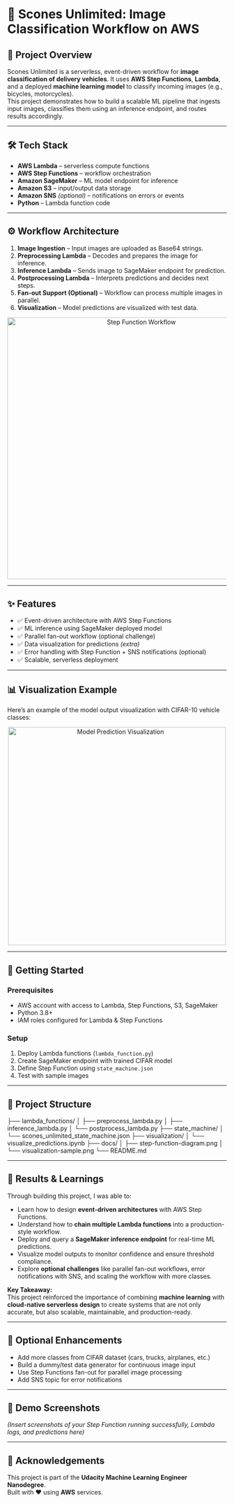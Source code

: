 # 🚦 Scones Unlimited: Image Classification Workflow on AWS

## 📌 Project Overview
Scones Unlimited is a serverless, event-driven workflow for **image classification of delivery vehicles**. It uses **AWS Step Functions**, **Lambda**, and a deployed **machine learning model** to classify incoming images (e.g., bicycles, motorcycles).  
This project demonstrates how to build a scalable ML pipeline that ingests input images, classifies them using an inference endpoint, and routes results accordingly.  

---

## 🛠️ Tech Stack
- **AWS Lambda** – serverless compute functions  
- **AWS Step Functions** – workflow orchestration  
- **Amazon SageMaker** – ML model endpoint for inference  
- **Amazon S3** – input/output data storage  
- **Amazon SNS** *(optional)* – notifications on errors or events  
- **Python** – Lambda function code  

---

## ⚙️ Workflow Architecture
1. **Image Ingestion** – Input images are uploaded as Base64 strings.  
2. **Preprocessing Lambda** – Decodes and prepares the image for inference.  
3. **Inference Lambda** – Sends image to SageMaker endpoint for prediction.  
4. **Postprocessing Lambda** – Interprets predictions and decides next steps.  
5. **Fan-out Support (Optional)** – Workflow can process multiple images in parallel.  
6. **Visualization** – Model predictions are visualized with test data.  

<p align="center">  
  <img src="docs/step-function-diagram.png" alt="Step Function Workflow" width="600"/>  
</p>  

---

## ✨ Features
- ✅ Event-driven architecture with AWS Step Functions  
- ✅ ML inference using SageMaker deployed model  
- ✅ Parallel fan-out workflow (optional challenge)  
- ✅ Data visualization for predictions *(extra)*  
- ✅ Error handling with Step Function + SNS notifications (optional)  
- ✅ Scalable, serverless deployment  

---

## 📊 Visualization Example
Here’s an example of the model output visualization with CIFAR-10 vehicle classes:  

<p align="center">  
  <img src="docs/visualization-sample.png" alt="Model Prediction Visualization" width="500"/>  
</p>  

---

## 🚀 Getting Started
### Prerequisites
- AWS account with access to Lambda, Step Functions, S3, SageMaker  
- Python 3.8+  
- IAM roles configured for Lambda & Step Functions  

### Setup
1. Deploy Lambda functions (`lambda_function.py`)  
2. Create SageMaker endpoint with trained CIFAR model  
3. Define Step Function using `state_machine.json`  
4. Test with sample images  

---

## 📂 Project Structure
├── lambda_functions/
│ ├── preprocess_lambda.py
│ ├── inference_lambda.py
│ └── postprocess_lambda.py
├── state_machine/
│ └── scones_unlimited_state_machine.json
├── visualization/
│ └── visualize_predictions.ipynb
├── docs/
│ ├── step-function-diagram.png
│ └── visualization-sample.png
└── README.md

---

## 📝 Results & Learnings
Through building this project, I was able to:
- Learn how to design **event-driven architectures** with AWS Step Functions.  
- Understand how to **chain multiple Lambda functions** into a production-style workflow.  
- Deploy and query a **SageMaker inference endpoint** for real-time ML predictions.  
- Visualize model outputs to monitor confidence and ensure threshold compliance.  
- Explore **optional challenges** like parallel fan-out workflows, error notifications with SNS, and scaling the workflow with more classes.  

**Key Takeaway:**  
This project reinforced the importance of combining **machine learning** with **cloud-native serverless design** to create systems that are not only accurate, but also scalable, maintainable, and production-ready.  

---

## 🔮 Optional Enhancements
- Add more classes from CIFAR dataset (cars, trucks, airplanes, etc.)  
- Build a dummy/test data generator for continuous image input  
- Use Step Functions fan-out for parallel image processing  
- Add SNS topic for error notifications  

---

## 📸 Demo Screenshots
*(Insert screenshots of your Step Function running successfully, Lambda logs, and predictions here)*  

---

## 📖 Acknowledgements
This project is part of the **Udacity Machine Learning Engineer Nanodegree**.  
Built with ❤️ using **AWS** services.